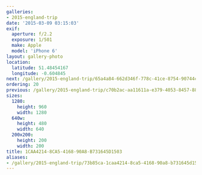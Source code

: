 ```yaml
---
galleries:
- 2015-england-trip
date: '2015-03-09 03:15:03'
exif:
  aperture: f/2.2
  exposure: 1/501
  make: Apple
  model: 'iPhone 6'
layout: gallery-photo
location:
  latitude: 51.48454167
  longitude: -0.604845
next: /gallery/2015-england-trip/65a4a84-662d346f-778c-41ce-8754-90744c250cb3
ordering: 20
previous: /gallery/2015-england-trip/c70b2ac-aa11611a-e379-4053-8457-88a2e4bc36b3
sizes:
  1280:
    height: 960
    width: 1280
  640w:
    height: 480
    width: 640
  200x200:
    height: 200
    width: 200
title: 1CAA4214-8CA5-4168-90A8-B731645D1503
aliases:
- /gallery/2015-england-trip/73b85ca-1caa4214-8ca5-4168-90a8-b731645d1503.html
---
```

